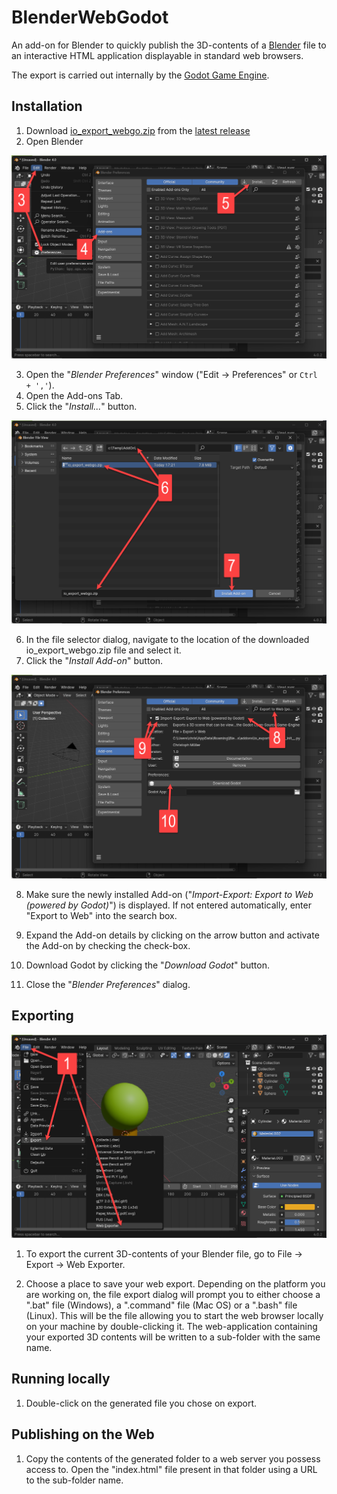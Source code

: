 # BlenderWebGodot

An add-on for Blender to quickly publish the 3D-contents of a [Blender](https://www.blender.org/) file to an interactive HTML application displayable in standard web browsers.

The export is carried out internally by the [Godot Game Engine](https://godotengine.org/).

## Installation

1. Download [io_export_webgo.zip](https://github.com/griestopf/BlenderWebGodot/releases/latest/download/io_export_webgo.zip) from the [latest release](https://github.com/griestopf/BlenderWebGodot/releases/latest)
2. Open Blender

![](img/install_01.png)

3. Open the "_Blender Preferences_" window ("Edit → Preferences" or `Ctrl + ','`).
4. Open the Add-ons Tab.
5. Click the "_Install..._" button.

![](img/install_02.png)

6. In the file selector dialog, navigate to the location of the downloaded io_export_webgo.zip file and select it.
7. Click the "_Install Add-on_" button.

![](img/install_03.png)

8. Make sure the newly installed Add-on ("_Import-Export: Export to Web (powered by Godot)_") is displayed. If not entered automatically, enter "Export to Web" into the search box.

9. Expand the Add-on details by clicking on the arrow button and activate the Add-on by checking the check-box.

10. Download Godot by clicking the "_Download Godot_" button.

11. Close the "_Blender Preferences_" dialog.

## Exporting

![](img/export_01.png)

1. To export the current 3D-contents of your Blender file, go to File → Export → Web Exporter.

2. Choose a place to save your web export. Depending on the platform you are working on, the file export dialog will prompt you to either choose a ".bat" file (Windows), a ".command" file (Mac OS) or a ".bash" file (Linux). This will be the file allowing you to start the web browser locally on your machine by double-clicking it. The web-application containing your exported 3D contents will be written to a sub-folder with the same name.

## Running locally

1. Double-click on the generated file you chose on export.

## Publishing on the Web

1. Copy the contents of the generated folder to a web server you possess access to. Open the "index.html" file present in that folder using a URL to the sub-folder name.

